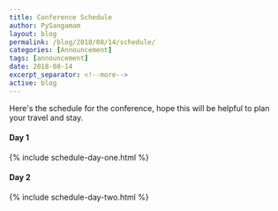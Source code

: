 ```yaml
---
title: Conference Schedule
author: PySangamam
layout: blog
permalink: /blog/2018/08/14/schedule/
categories: [Announcement]
tags: [announcement]
date: 2018-08-14
excerpt_separator: <!--more-->
active: blog
---
```


Here's the schedule for the conference, hope this will be helpful to
plan your travel and stay.

<!--more-->

#### **Day 1**

{% include schedule-day-one.html %}

#### **Day 2**

{% include schedule-day-two.html %}
